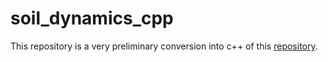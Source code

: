 # soil_dynamics_cpp
This repository is a very preliminary conversion into c++ of this [repository](https://github.com/KennyVilella/soil_dynamics_julia).
